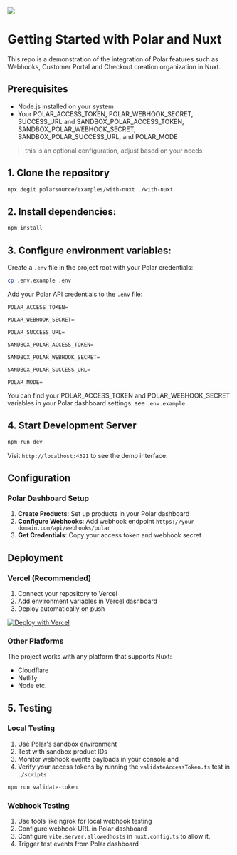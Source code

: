 ![](../logo.svg)

# Getting Started with Polar and Nuxt

This repo is a demonstration of the integration of Polar features such as Webhooks, Customer Portal and Checkout creation organization in Nuxt.

## Prerequisites

- Node.js installed on your system
- Your POLAR_ACCESS_TOKEN, POLAR_WEBHOOK_SECRET, SUCCESS_URL  and SANDBOX_POLAR_ACCESS_TOKEN, SANDBOX_POLAR_WEBHOOK_SECRET, SANDBOX_POLAR_SUCCESS_URL, and POLAR_MODE
> this is an optional configuration, adjust based on your needs



## 1. Clone the repository

```bash
npx degit polarsource/examples/with-nuxt ./with-nuxt
```

## 2. Install dependencies:

```bash
npm install
```

## 3. Configure environment variables:

Create a `.env` file in the project root with your Polar credentials:

```bash
cp .env.example .env
```

Add your Polar API credentials to the `.env` file:

```env
POLAR_ACCESS_TOKEN=

POLAR_WEBHOOK_SECRET=

POLAR_SUCCESS_URL=

SANDBOX_POLAR_ACCESS_TOKEN=

SANDBOX_POLAR_WEBHOOK_SECRET=

SANDBOX_POLAR_SUCCESS_URL=

POLAR_MODE=
```

You can find your POLAR_ACCESS_TOKEN and POLAR_WEBHOOK_SECRET variables in your Polar dashboard settings. see `.env.example`

## 4. Start Development Server

```bash
npm run dev
```

Visit `http://localhost:4321` to see the demo interface.

## Configuration

### Polar Dashboard Setup

1. **Create Products**: Set up products in your Polar dashboard
2. **Configure Webhooks**: Add webhook endpoint `https://your-domain.com/api/webhooks/polar`
3. **Get Credentials**: Copy your access token and webhook secret

## Deployment

### Vercel (Recommended)

1. Connect your repository to Vercel
1. Add environment variables in Vercel dashboard
1. Deploy automatically on push

[![Deploy with Vercel](https://vercel.com/button)](https://vercel.com/new/clone?repository-url=https://github.com/polarsource/examples/tree/main/with-nuxt&env=POLAR_ACCESS_TOKEN,POLAR_WEBHOOK_SECRET,POLAR_SUCCESS_URL,SANDBOX_POLAR_ACCESS_TOKEN,SANDBOX_POLAR_WEBHOOK_SECRET,SANDBOX_POLAR_SUCCESS_URL,POLAR_MODE&envDescription=Configure%20your%20Polar%20API%20credentials%20and%20mode.&envLink=https://docs.polar.sh/integrate/webhooks/endpoints#setup-webhooks)

### Other Platforms

The project works with any platform that supports Nuxt:


- Cloudflare
- Netlify
- Node etc.

## 5. Testing

### Local Testing

1. Use Polar's sandbox environment
2. Test with sandbox product IDs
3. Monitor webhook events payloads in your console and
4. Verify your access tokens by running the `validateAccessToken.ts` test in `./scripts`

```bash
npm run validate-token
```

### Webhook Testing

1. Use tools like ngrok for local webhook testing
2. Configure webhook URL in Polar dashboard
3. Configure `vite.server.allowedhosts` in `nuxt.config.ts` to allow it.
4. Trigger test events from Polar dashboard


